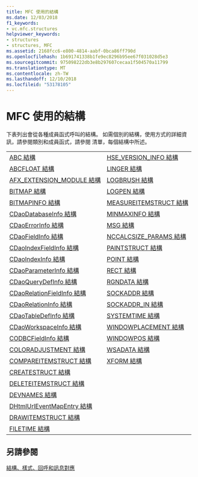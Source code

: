 ```yaml
---
title: MFC 使用的結構
ms.date: 12/03/2018
f1_keywords:
- vc.mfc.structures
helpviewer_keywords:
- structures
- structures, MFC
ms.assetid: 2168fcc6-e800-4814-aabf-0bca86ff790d
ms.openlocfilehash: 1b691741338b1fe9ec8296b95ee67f031028d5e3
ms.sourcegitcommit: 975098222db3e8b297607cecaa1f504570a11799
ms.translationtype: MT
ms.contentlocale: zh-TW
ms.lasthandoff: 12/10/2018
ms.locfileid: "53178105"
---
```

# <a name="structures-used-by-mfc"></a>MFC 使用的結構

下表列出會從各種成員函式呼叫的結構。 如需個別的結構，使用方式的詳細資訊，請參閱類別和成員函式，請參閱 清單，每個結構中所述。

|||
|-|-|
|[ABC 結構](/windows/desktop/api/wingdi/ns-wingdi-_abc)|[HSE_VERSION_INFO 結構](../../mfc/reference/hse-version-info-structure.md)|
|[ABCFLOAT 結構](/windows/desktop/api/wingdi/ns-wingdi-_abcfloat)|[LINGER 結構](/windows/desktop/api/winsock/ns-winsock-linger)|
|[AFX_EXTENSION_MODULE 結構](../../mfc/reference/afx-extension-module-structure.md)|[LOGBRUSH 結構](/windows/desktop/api/wingdi/ns-wingdi-taglogbrush)|
|[BITMAP 結構](/windows/desktop/api/wingdi/ns-wingdi-tagbitmap)|[LOGPEN 結構](/windows/desktop/api/Wingdi/ns-wingdi-taglogpen)|
|[BITMAPINFO 結構](/windows/desktop/api/wingdi/ns-wingdi-tagbitmapinfo)|[MEASUREITEMSTRUCT 結構](/windows/desktop/api/winuser/ns-winuser-tagmeasureitemstruct)|
|[CDaoDatabaseInfo 結構](../../mfc/reference/cdaodatabaseinfo-structure.md)|[MINMAXINFO 結構](/windows/desktop/api/winuser/ns-winuser-tagminmaxinfo)|
|[CDaoErrorInfo 結構](../../mfc/reference/cdaoerrorinfo-structure.md)|[MSG 結構](/windows/desktop/api/winuser/ns-winuser-tagmsg)|
|[CDaoFieldInfo 結構](../../mfc/reference/cdaofieldinfo-structure.md)|[NCCALCSIZE_PARAMS 結構](/windows/desktop/api/winuser/ns-winuser-tagnccalcsize_params)|
|[CDaoIndexFieldInfo 結構](../../mfc/reference/cdaoindexfieldinfo-structure.md)|[PAINTSTRUCT 結構](/windows/desktop/api/winuser/ns-winuser-tagpaintstruct)|
|[CDaoIndexInfo 結構](../../mfc/reference/cdaoindexinfo-structure.md)|[POINT 結構](/windows/desktop/api/windef/ns-windef-tagpoint)|
|[CDaoParameterInfo 結構](../../mfc/reference/cdaoparameterinfo-structure.md)|[RECT 結構](/windows/desktop/api/windef/ns-windef-tagrect)|
|[CDaoQueryDefInfo 結構](../../mfc/reference/cdaoquerydefinfo-structure.md)|[RGNDATA 結構](/windows/desktop/api/wingdi/ns-wingdi-_rgndata)|
|[CDaoRelationFieldInfo 結構](../../mfc/reference/cdaorelationfieldinfo-structure.md)|[SOCKADDR 結構](/windows/desktop/winsock/sockaddr-2)|
|[CDaoRelationInfo 結構](../../mfc/reference/cdaorelationinfo-structure.md)|[SOCKADDR_IN 結構](/windows/desktop/winsock/sockaddr-2)|
|[CDaoTableDefInfo 結構](../../mfc/reference/cdaotabledefinfo-structure.md)|[SYSTEMTIME 結構](https://msdn.microsoft.com/library/windows/desktop/ms724950)
|[CDaoWorkspaceInfo 結構](../../mfc/reference/cdaoworkspaceinfo-structure.md)|[WINDOWPLACEMENT 結構](/windows/desktop/api/winuser/ns-winuser-tagwindowplacement)|
|[CODBCFieldInfo 結構](../../mfc/reference/codbcfieldinfo-structure.md)|[WINDOWPOS 結構](/windows/desktop/api/winuser/ns-winuser-tagwindowpos)
|[COLORADJUSTMENT 結構](/windows/desktop/api/wingdi/ns-wingdi-tagcoloradjustment)|[WSADATA 結構](/windows/desktop/api/winsock2/ns-winsock2-wsadata)|
|[COMPAREITEMSTRUCT 結構](/windows/desktop/api/winuser/ns-winuser-tagcompareitemstruct)|[XFORM 結構](/windows/desktop/api/wingdi/ns-wingdi-tagxform)|
|[CREATESTRUCT 結構](/windows/desktop/api/winuser/ns-winuser-tagcreatestructa)||
|[DELETEITEMSTRUCT 結構](/windows/desktop/api/winuser/ns-winuser-tagdeleteitemstruct)||
|[DEVNAMES 結構](/windows/desktop/api/commdlg/ns-commdlg-tagdevnames)||
|[DHtmlUrlEventMapEntry 結構](../../mfc/reference/dhtmlurleventmapentry-structure.md)||
|[DRAWITEMSTRUCT 結構](/windows/desktop/api/winuser/ns-winuser-tagdrawitemstruct)||
|[FILETIME 結構](https://msdn.microsoft.com/library/windows/desktop/ms724284)||

## <a name="see-also"></a>另請參閱

[結構、樣式、回呼和訊息對應](../../mfc/reference/structures-styles-callbacks-and-message-maps.md)

